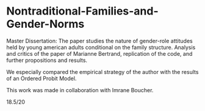 # Nontraditional-Families-and-Gender-Norms
Master Dissertation: The paper studies the nature of gender-role attitudes held by young american adults conditional on the family structure. 
Analysis and critics of the paper of Marianne Bertrand, replication of the code, and further propositions and results.

We especially compared the empirical strategy of the author with the results of an Ordered Probit Model. 

This work was made in collaboration with Imrane Boucher.

18.5/20

